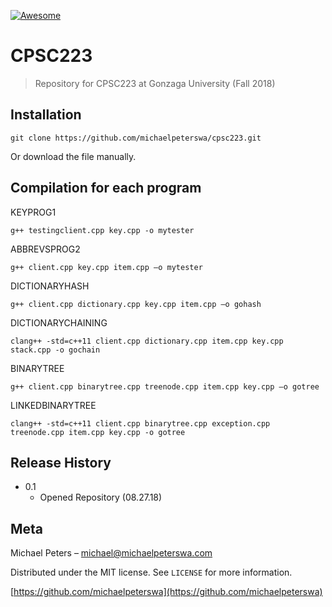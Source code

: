 [![Awesome](https://awesome.re/badge-flat.svg)](https://michaelpeterswa.com)

# CPSC223

> Repository for CPSC223 at Gonzaga University (Fall 2018)

## Installation

```
git clone https://github.com/michaelpeterswa/cpsc223.git
```
Or download the file manually.

## Compilation for each program

KEYPROG1
```
g++ testingclient.cpp key.cpp -o mytester
```
ABBREVSPROG2
```
g++ client.cpp key.cpp item.cpp –o mytester
```
DICTIONARYHASH
```
g++ client.cpp dictionary.cpp key.cpp item.cpp –o gohash
```
DICTIONARYCHAINING
```
clang++ -std=c++11 client.cpp dictionary.cpp item.cpp key.cpp stack.cpp -o gochain
```
BINARYTREE
```
g++ client.cpp binarytree.cpp treenode.cpp item.cpp key.cpp –o gotree
```
LINKEDBINARYTREE
```
clang++ -std=c++11 client.cpp binarytree.cpp exception.cpp treenode.cpp item.cpp key.cpp -o gotree
```
## Release History

* 0.1
    * Opened Repository (08.27.18)

## Meta

Michael Peters – michael@michaelpeterswa.com

Distributed under the MIT license. See ``LICENSE`` for more information.

[https://github.com/michaelpeterswa](https://github.com/michaelpeterswa)
